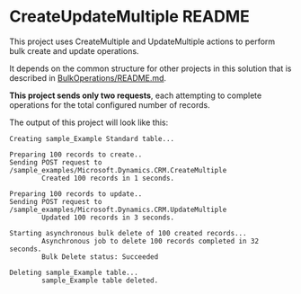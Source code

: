 ﻿# CreateUpdateMultiple README

This project uses CreateMultiple and UpdateMultiple actions to perform bulk create and update operations.

It depends on the common structure for other projects in this solution that is described in [BulkOperations/README.md](../README.md).

**This project sends only two requests**, each attempting to complete operations for the total configured number of records.

The output of this project will look like this:

```
Creating sample_Example Standard table...

Preparing 100 records to create..
Sending POST request to /sample_examples/Microsoft.Dynamics.CRM.CreateMultiple
        Created 100 records in 1 seconds.

Preparing 100 records to update..
Sending POST request to /sample_examples/Microsoft.Dynamics.CRM.UpdateMultiple
        Updated 100 records in 3 seconds.

Starting asynchronous bulk delete of 100 created records...
        Asynchronous job to delete 100 records completed in 32 seconds.
        Bulk Delete status: Succeeded

Deleting sample_Example table...
        sample_Example table deleted.
```
